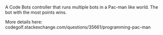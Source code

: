 A Code Bots controller that runs multiple bots in a Pac-man like world.  The bot with the most points wins.

More details here: codegolf.stackexchange.com/questions/35661/programming-pac-man
